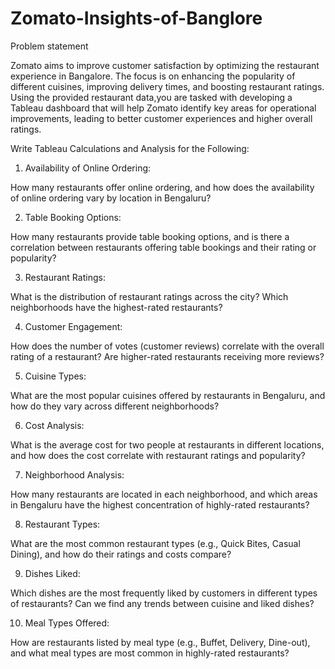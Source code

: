# Zomato-Insights-of-Banglore

Problem statement

Zomato aims to improve customer satisfaction by optimizing the restaurant experience in Bangalore. The focus is on enhancing the popularity of different cuisines, improving delivery times, and boosting restaurant ratings. Using the provided restaurant data,you are tasked with developing a Tableau dashboard that will help Zomato identify key areas for operational improvements, leading to better customer experiences and higher overall ratings.

Write Tableau Calculations and Analysis for the Following:

1. Availability of Online Ordering:

How many restaurants offer online ordering, and how does the availability of online ordering vary by location in Bengaluru?

2. Table Booking Options: 

How many restaurants provide table booking options, and is there a correlation between restaurants offering table bookings and their rating or popularity?

3. Restaurant Ratings:

What is the distribution of restaurant ratings across the city? Which neighborhoods have the highest-rated restaurants?

4. Customer Engagement:

How does the number of votes (customer reviews) correlate with the overall rating of a restaurant? Are higher-rated restaurants receiving more reviews?

5. Cuisine Types:

What are the most popular cuisines offered by restaurants in Bengaluru, and how do they vary across different neighborhoods?

6. Cost Analysis:

What is the average cost for two people at restaurants in different locations, and how does the cost correlate with restaurant ratings and popularity?

7. Neighborhood Analysis:

How many restaurants are located in each neighborhood, and which areas in Bengaluru have the highest concentration of highly-rated restaurants?

8. Restaurant Types:

What are the most common restaurant types (e.g., Quick Bites, Casual Dining), and how do their ratings and costs compare?

9. Dishes Liked:

Which dishes are the most frequently liked by customers in different types of restaurants? Can we find any trends between cuisine and liked dishes?

10. Meal Types Offered:

How are restaurants listed by meal type (e.g., Buffet, Delivery, Dine-out), and what meal types are most common in highly-rated restaurants?
